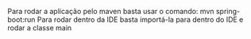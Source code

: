 Para rodar a aplicação pelo maven basta usar o comando: mvn spring-boot:run
Para rodar dentro da IDE basta importá-la para dentro do IDE e rodar a classe main
